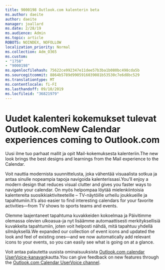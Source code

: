 ```yaml
---
title: 9000198 Outlook.com kalenterin beta
ms.author: daeite
author: daeite
manager: joallard
ms.date: 2/28/19
ms.audience: Admin
ms.topic: article
ROBOTS: NOINDEX, NOFOLLOW
localization_priority: Normal
ms.collection: Adm_O365
ms.custom:
- "1758"
- "9000198"
ms.openlocfilehash: 75622ce992347e11dee57b3ba1b080bc498cda5b
ms.sourcegitcommit: 8864b5789d9905916039081b53530c7e6d8bc529
ms.translationtype: MT
ms.contentlocale: fi-FI
ms.lasthandoff: 09/10/2019
ms.locfileid: "36821979"
---
```

# <a name="new-calendar-experiences-coming-to-outlookcom"></a><span data-ttu-id="b13d9-102">Uudet kalenteri kokemukset tulevat Outlook.com</span><span class="sxs-lookup"><span data-stu-id="b13d9-102">New Calendar experiences coming to Outlook.com</span></span>

<span data-ttu-id="b13d9-103">Uusi ilme tuo parhaat mallit ja opit Mail-kokemuksesta kalenteriin.</span><span class="sxs-lookup"><span data-stu-id="b13d9-103">The new look brings the best designs and learnings from the Mail experience to the Calendar.</span></span>

<span data-ttu-id="b13d9-104">Voit nauttia modernista suunnittelusta, joka vähentää visuaalista sotkua ja antaa sinulle nopeampia tapoja navigoida kalenterissasi.</span><span class="sxs-lookup"><span data-stu-id="b13d9-104">You’ll enjoy a modern design that reduces visual clutter and gives you faster ways to navigate your calendar.</span></span> <span data-ttu-id="b13d9-105">On myös helpompaa löytää mielenkiintoisia kalentereita suosikkiaktiviteeteille – TV-näytöille urheilu joukkueille ja tapahtumiin.</span><span class="sxs-lookup"><span data-stu-id="b13d9-105">It’s also easier to find interesting calendars for your favorite activities—from TV shows to sports teams and events.</span></span>

<span data-ttu-id="b13d9-106">Olemme laajentaneet tapahtuma kuvakkeiden kokoelmaa ja Päivitimme olemassa olevien ulkoasua-ja nyt lisäämme automaattisesti merkityksellisiä kuvakkeita tapahtumiin, joten voit helposti nähdä, mitä tapahtuu yhdellä silmäyksellä.</span><span class="sxs-lookup"><span data-stu-id="b13d9-106">We expanded our collection of event icons and updated the look and feel of existing ones—and we now automatically add relevant icons to your events, so you can easily see what is going on at a glance.</span></span>

<span data-ttu-id="b13d9-107">Voit antaa palautetta uusista ominaisuuksista [Outlook.com calendar UserVoice-kanavan](https://go.microsoft.com/fwlink/?linkid=2103075)kautta.</span><span class="sxs-lookup"><span data-stu-id="b13d9-107">You can give feedback on new features through the [Outlook.com Calendar UserVoice channel](https://go.microsoft.com/fwlink/?linkid=2103075).</span></span>